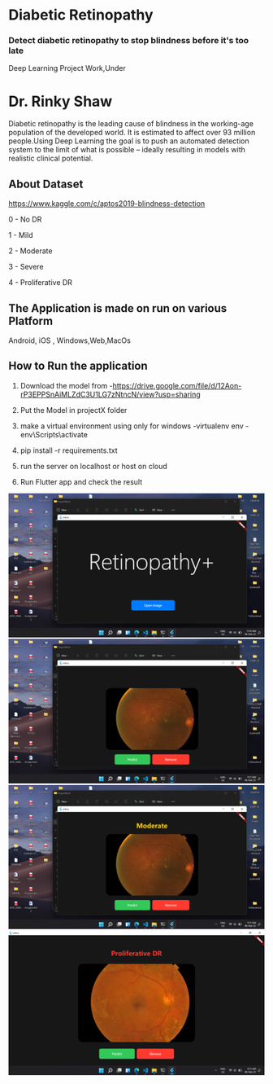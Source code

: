 # Diabetic Retinopathy
### Detect diabetic retinopathy to stop blindness before it's too late


Deep Learning Project Work,Under
# Dr. Rinky Shaw


Diabetic retinopathy is the leading cause of blindness in the working-age population of the developed world. It is estimated to affect over 93 million people.Using Deep Learning the goal  is to push an automated detection system to the limit of what is possible – ideally resulting in models with realistic clinical potential.


## About Dataset
https://www.kaggle.com/c/aptos2019-blindness-detection

0 - No DR

1 - Mild

2 - Moderate

3 - Severe

4 - Proliferative DR


## The Application is made on run on various Platform
Android, iOS , Windows,Web,MacOs

## How to Run the application

1) Download the model from 
-https://drive.google.com/file/d/12Aon-rP3EPPSnAiMLZdC3U1LG7zNtncN/view?usp=sharing

2) Put the Model in projectX folder

3) make a virtual environment using 
only for windows
-virtualenv env
-env\Scripts\activate

4) pip install -r requirements.txt

5) run the server on localhost or host on cloud

6) Run Flutter app and check the result

![Alt text](1.png?raw=true "")
![Alt text](2.png?raw=true "")
![Alt text](3.png?raw=true "")
![Alt text](4.png?raw=true "")